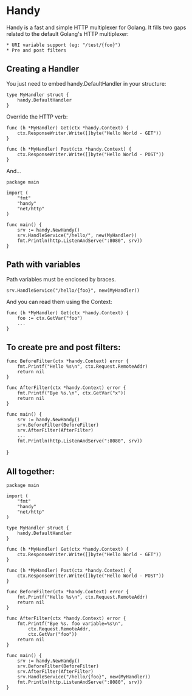 Handy
==========================================

Handy is a fast and simple HTTP multiplexer for Golang. It fills two gaps
related to the default Golang's HTTP multiplexer:

	* URI variable support (eg: "/test/{foo}")
	* Pre and post filters

## Creating a Handler
You just need to embed handy.DefaultHandler in your structure:

	type MyHandler struct {
		handy.DefaultHandler
	}

Override the HTTP verb:

	func (h *MyHandler) Get(ctx *handy.Context) {
		ctx.ResponseWriter.Write([]byte("Hello World - GET"))
	}

	func (h *MyHandler) Post(ctx *handy.Context) {
		ctx.ResponseWriter.Write([]byte("Hello World - POST"))
	}

And...

	package main

	import (
		"fmt"
		"handy"
		"net/http"
	)

	func main() {
		srv := handy.NewHandy()
		srv.HandleService("/hello/", new(MyHandler))
		fmt.Println(http.ListenAndServe(":8080", srv))
	}

## Path with variables
Path variables must be enclosed by braces.

	srv.HandleService("/hello/{foo}", new(MyHandler))

And you can read them using the Context:

	func (h *MyHandler) Get(ctx *handy.Context) {
		foo := ctx.GetVar("foo")
		...
	}

## To create pre and post filters:
	func BeforeFilter(ctx *handy.Context) error {
		fmt.Printf("Hello %s\n", ctx.Request.RemoteAddr)
		return nil
	}

	func AfterFilter(ctx *handy.Context) error {
		fmt.Printf("Bye %s.\n", ctx.GetVar("x"))
		return nil
	}

	func main() {
		srv := handy.NewHandy()
		srv.BeforeFilter(BeforeFilter)
		srv.AfterFilter(AfterFilter)
		...
		fmt.Println(http.ListenAndServe(":8080", srv))
}

## All together:

	package main

	import (
		"fmt"
		"handy"
		"net/http"
	)

	type MyHandler struct {
		handy.DefaultHandler
	}

	func (h *MyHandler) Get(ctx *handy.Context) {
		ctx.ResponseWriter.Write([]byte("Hello World - GET"))
	}

	func (h *MyHandler) Post(ctx *handy.Context) {
		ctx.ResponseWriter.Write([]byte("Hello World - POST"))
	}
	
	func BeforeFilter(ctx *handy.Context) error {
		fmt.Printf("Hello %s\n", ctx.Request.RemoteAddr)
		return nil
	}

	func AfterFilter(ctx *handy.Context) error {
		fmt.Printf("Bye %s. foo variable=%s\n", 
			ctx.Request.RemoteAddr, 
			ctx.GetVar("foo"))
		return nil
	}

	func main() {
		srv := handy.NewHandy()
		srv.BeforeFilter(BeforeFilter)
		srv.AfterFilter(AfterFilter)
		srv.HandleService("/hello/{foo}", new(MyHandler))
		fmt.Println(http.ListenAndServe(":8080", srv))
	}
